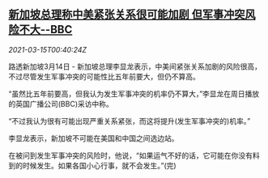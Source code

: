 <!--1615769743000-->
[新加坡总理称中美紧张关系很可能加剧 但军事冲突风险不大--BBC](https://cn.reuters.com/article/singapore-china-usa-relations-0314-sun-idCNKBS2B701J)
------

<div><i>2021-03-15T00:40:24Z</i></div><p>路透新加坡3月14日 - 新加坡总理李显龙表示，中美间紧张关系加剧的风险很高，不过尽管发生军事冲突的可能性比五年前要大，但仍不算高。</p><p>“虽然比五年前要高，但我认为发生军事冲突的机率仍不算大，”李显龙在周日播放的英国广播公司(BBC)采访中称。</p><p>“不过我认为很有可能出现严重关系紧张，而这将提升(发生军事冲突的)机率。”</p><p>李显龙表示，新加坡不可能在美国和中国之间选边站。</p><p>在被问到发生军事冲突的风险时，他说，“如果运气不好的话，它可能在你没有料到的时候发生。如果各国小心行事，就不会发生。”(完)</p>
